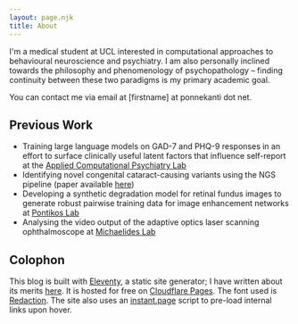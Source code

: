 ```yaml
---
layout: page.njk
title: About
---
```


I'm a medical student at UCL interested in computational approaches to behavioural neuroscience and psychiatry. I am also personally inclined towards the philosophy and phenomenology of psychopathology – finding continuity between these two paradigms is my primary academic goal.

You can contact me via email at [firstname] at ponnekanti dot net.

## Previous Work

- Training large language models on GAD-7 and PHQ-9 responses in an effort to surface clinically useful latent factors that influence self-report at the [Applied Computational Psychiatry Lab](https://acplab.org/)
- Identifying novel congenital cataract-causing variants using the NGS pipeline (paper available [here](https://pubmed.ncbi.nlm.nih.gov/38957147/))
- Developing a synthetic degradation model for retinal fundus images to generate robust pairwise training data for image enhancement networks at [Pontikos Lab](https://pontikoslab.com/)
- Analysing the video output of the adaptive optics laser scanning ophthalmoscope at [Michaelides Lab](https://www.ucl.ac.uk/ioo/research/research-labs-and-groups/michaelides-lab)

## Colophon

This blog is built with [Eleventy](https://11ty.dev/), a static site generator; I have written about its merits [here](/posts/blog-migration). It is hosted for free on [Cloudflare Pages](https://pages.cloudflare.com). The font used is [Redaction](https://redaction.us). The site also uses an [instant.page](instant.page) script to pre-load internal links upon hover.
